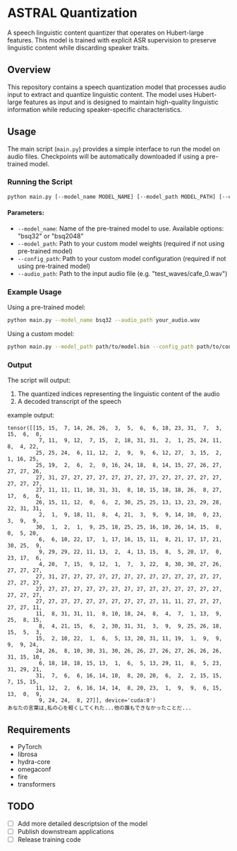 # ASTRAL Quantization

A speech linguistic content quantizer that operates on Hubert-large features. This model is trained with explicit ASR supervision to preserve linguistic content while discarding speaker traits.

## Overview

This repository contains a speech quantization model that processes audio input to extract and quantize linguistic content. The model uses Hubert-large features as input and is designed to maintain high-quality linguistic information while reducing speaker-specific characteristics.

## Usage

The main script (`main.py`) provides a simple interface to run the model on audio files. Checkpoints will be automatically downloaded if using a pre-trained model.

### Running the Script

```bash
python main.py [--model_name MODEL_NAME] [--model_path MODEL_PATH] [--config_path CONFIG_PATH] [--audio_path AUDIO_PATH]
```

#### Parameters:
- `--model_name`: Name of the pre-trained model to use. Available options: "bsq32" or "bsq2048"
- `--model_path`: Path to your custom model weights (required if not using pre-trained model)
- `--config_path`: Path to your custom model configuration (required if not using pre-trained model)
- `--audio_path`: Path to the input audio file (e.g. "test_waves/cafe_0.wav")

### Example Usage

Using a pre-trained model:
```bash
python main.py --model_name bsq32 --audio_path your_audio.wav
```

Using a custom model:
```bash
python main.py --model_path path/to/model.bin --config_path path/to/config.yml --audio_path your_audio.wav
```

### Output

The script will output:
1. The quantized indices representing the linguistic content of the audio
2. A decoded transcript of the speech

example output:
```
tensor([[15, 15,  7, 14, 26, 26,  3,  5,  6,  6, 18, 23, 31,  7,  3, 15,  6,  0,
          7, 11,  9, 12,  7, 15,  2, 18, 31, 31,  2,  1, 25, 24, 11,  8,  4, 22,
         25, 25, 24,  6, 11, 12,  2,  9,  9,  6, 12, 27,  3, 15,  2,  1, 16, 25,
         25, 19,  2,  6,  2,  0, 16, 24, 18,  8, 14, 15, 27, 26, 27, 27, 27, 26,
         27, 31, 27, 27, 27, 27, 27, 27, 27, 27, 27, 27, 27, 27, 27, 27, 27, 27,
         27, 11, 11, 11, 10, 31, 31,  8, 10, 15, 18, 18, 26,  8, 27, 17,  6,  6,
         26, 15, 11, 12,  0,  6,  2, 30, 25, 25, 13, 13, 23, 29, 28, 22, 31, 31,
          2,  1,  9, 18, 11,  8,  4, 21,  3,  9,  9, 14, 10,  0, 23,  3,  9,  9,
         30,  1,  2,  1,  9, 25, 18, 25, 25, 16, 10, 26, 14, 15,  8,  0,  5, 20,
          6,  6, 10, 22, 17,  1, 17, 16, 15, 11,  8, 21, 17, 17, 21, 30, 25,  9,
          9, 29, 29, 22, 11, 13,  2,  4, 13, 15,  8,  5, 20, 17,  0, 23, 17,  6,
          4, 20,  7, 15,  9, 12,  1,  7,  3, 22,  8, 30, 30, 27, 26, 27, 27, 27,
         27, 31, 27, 27, 27, 27, 27, 27, 27, 27, 27, 27, 27, 27, 27, 27, 27, 27,
         27, 27, 27, 27, 27, 27, 27, 27, 27, 27, 27, 27, 27, 27, 27, 27, 27, 27,
         27, 27, 27, 27, 27, 27, 27, 27, 27, 27, 11, 11, 27, 27, 27, 27, 27, 11,
         11,  8, 31, 31, 11,  8, 10, 18, 24,  8,  4,  7,  1, 13,  9, 25,  8, 15,
          8,  4, 21, 15,  6,  2, 30, 31, 31,  3,  9,  9, 25, 26, 18, 15,  5,  3,
         15,  2, 10, 22,  1,  6,  5, 13, 20, 31, 11, 19,  1,  9,  9,  9,  9, 24,
         24, 26,  8, 10, 30, 31, 30, 26, 26, 27, 26, 27, 26, 26, 26, 31, 15, 10,
          6, 18, 18, 18, 15, 13,  1,  6,  5, 13, 29, 11,  8,  5, 23, 31, 29, 21,
         31,  7,  6,  6, 16, 14, 10,  8, 20, 20,  6,  2,  2, 15, 15,  7, 15, 15,
         11, 12,  2,  6, 16, 14, 14,  8, 20, 23,  1,  9,  9,  6, 15, 13,  0,  9,
          9, 24, 24,  8, 27]], device='cuda:0')
あなたの言葉は,私の心を軽くしてくれた...他の誰もできなかったことだ...
```

## Requirements

- PyTorch
- librosa
- hydra-core
- omegaconf
- fire
- transformers 

## TODO

- [ ] Add more detailed descriptsion of the model
- [ ] Publish downstream applications
- [ ] Release training code